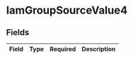 # IamGroupSourceValue4


## Fields

| Field       | Type        | Required    | Description |
| ----------- | ----------- | ----------- | ----------- |